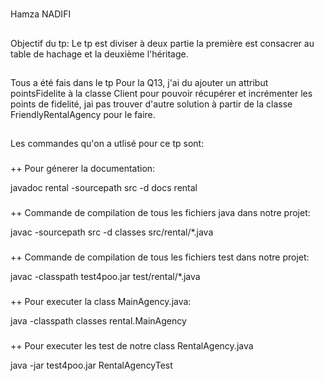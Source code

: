 #
Hamza NADIFI
##
Objectif du tp:
Le tp est diviser à deux partie la première est consacrer au table de hachage et la deuxième l'héritage.
##
Tous a été fais dans le tp 
Pour la Q13, j'ai du ajouter un attribut pointsFidelite à la classe Client pour pouvoir récupérer et incrémenter les points de fidelité, jai pas trouver d'autre solution à partir de la classe FriendlyRentalAgency pour le faire.
##
Les commandes qu'on a utlisé pour ce tp sont:
###
++ Pour génerer la documentation:

javadoc rental -sourcepath src -d docs rental
###
++ Commande de compilation de tous les fichiers java dans notre projet:

javac -sourcepath src -d classes src/rental/*.java
###
++ Commande de compilation de tous les fichiers test dans notre projet:

javac -classpath test4poo.jar test/rental/*.java
###
++ Pour executer la class MainAgency.java:

java -classpath classes rental.MainAgency
###
++ Pour executer les test de notre class RentalAgency.java

java -jar test4poo.jar RentalAgencyTest





